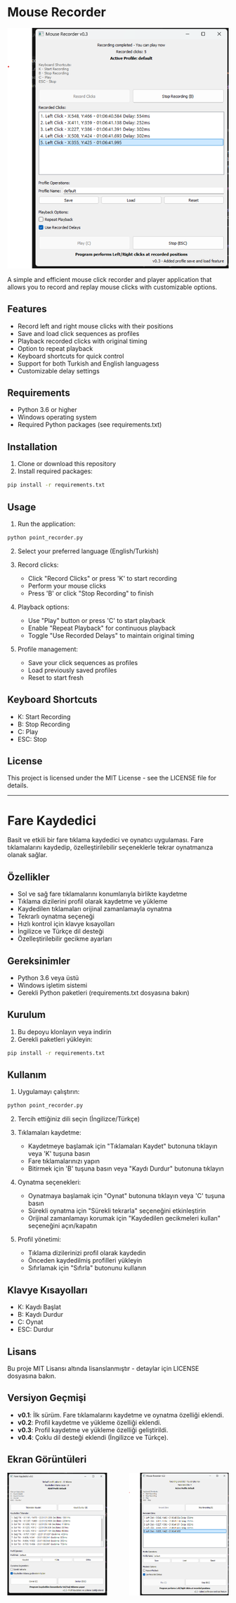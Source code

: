 # Mouse Recorder

![Mouse Recorder Screenshot](images/screenshot-en.png)

A simple and efficient mouse click recorder and player application that allows you to record and replay mouse clicks with customizable options.

## Features

- Record left and right mouse clicks with their positions
- Save and load click sequences as profiles
- Playback recorded clicks with original timing
- Option to repeat playback
- Keyboard shortcuts for quick control
- Support for both Turkish and English languagess
- Customizable delay settings

## Requirements

- Python 3.6 or higher
- Windows operating system
- Required Python packages (see requirements.txt)

## Installation

1. Clone or download this repository
2. Install required packages:
```bash
pip install -r requirements.txt
```

## Usage

1. Run the application:
```bash
python point_recorder.py
```

2. Select your preferred language (English/Turkish)

3. Record clicks:
   - Click "Record Clicks" or press 'K' to start recording
   - Perform your mouse clicks
   - Press 'B' or click "Stop Recording" to finish

4. Playback options:
   - Use "Play" button or press 'C' to start playback
   - Enable "Repeat Playback" for continuous playback
   - Toggle "Use Recorded Delays" to maintain original timing

5. Profile management:
   - Save your click sequences as profiles
   - Load previously saved profiles
   - Reset to start fresh

## Keyboard Shortcuts

- K: Start Recording
- B: Stop Recording
- C: Play
- ESC: Stop

## License

This project is licensed under the MIT License - see the LICENSE file for details.

---

# Fare Kaydedici

Basit ve etkili bir fare tıklama kaydedici ve oynatıcı uygulaması. Fare tıklamalarını kaydedip, özelleştirilebilir seçeneklerle tekrar oynatmanıza olanak sağlar.

## Özellikler

- Sol ve sağ fare tıklamalarını konumlarıyla birlikte kaydetme
- Tıklama dizilerini profil olarak kaydetme ve yükleme
- Kaydedilen tıklamaları orijinal zamanlamayla oynatma
- Tekrarlı oynatma seçeneği
- Hızlı kontrol için klavye kısayolları
- İngilizce ve Türkçe dil desteği
- Özelleştirilebilir gecikme ayarları

## Gereksinimler

- Python 3.6 veya üstü
- Windows işletim sistemi
- Gerekli Python paketleri (requirements.txt dosyasına bakın)

## Kurulum

1. Bu depoyu klonlayın veya indirin
2. Gerekli paketleri yükleyin:
```bash
pip install -r requirements.txt
```

## Kullanım

1. Uygulamayı çalıştırın:
```bash
python point_recorder.py
```

2. Tercih ettiğiniz dili seçin (İngilizce/Türkçe)

3. Tıklamaları kaydetme:
   - Kaydetmeye başlamak için "Tıklamaları Kaydet" butonuna tıklayın veya 'K' tuşuna basın
   - Fare tıklamalarınızı yapın
   - Bitirmek için 'B' tuşuna basın veya "Kaydı Durdur" butonuna tıklayın

4. Oynatma seçenekleri:
   - Oynatmaya başlamak için "Oynat" butonuna tıklayın veya 'C' tuşuna basın
   - Sürekli oynatma için "Sürekli tekrarla" seçeneğini etkinleştirin
   - Orijinal zamanlamayı korumak için "Kaydedilen gecikmeleri kullan" seçeneğini açın/kapatın

5. Profil yönetimi:
   - Tıklama dizilerinizi profil olarak kaydedin
   - Önceden kaydedilmiş profilleri yükleyin
   - Sıfırlamak için "Sıfırla" butonunu kullanın

## Klavye Kısayolları

- K: Kaydı Başlat
- B: Kaydı Durdur
- C: Oynat
- ESC: Durdur

## Lisans

Bu proje MIT Lisansı altında lisanslanmıştır - detaylar için LICENSE dosyasına bakın.

## Versiyon Geçmişi

- **v0.1**: İlk sürüm. Fare tıklamalarını kaydetme ve oynatma özelliği eklendi.
- **v0.2**: Profil kaydetme ve yükleme özelliği eklendi.
- **v0.3**: Profil kaydetme ve yükleme özelliği geliştirildi.
- **v0.4**: Çoklu dil desteği eklendi (İngilizce ve Türkçe).

## Ekran Görüntüleri

<div style="display: flex; justify-content: space-between;">
    <img src="images/screenshot-tr.png" alt="Screenshot 1" width="45%">
    <img src="images/screenshot-en.png" alt="Screenshot 2" width="45%">
</div> 